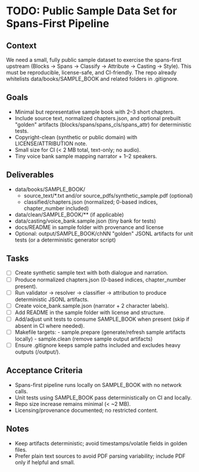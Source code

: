 # TODO: Public Sample Data Set for Spans-First Pipeline

## Context

We need a small, fully public sample dataset to exercise the spans-first upstream (Blocks -> Spans -> Classify -> Attribute -> Casting -> Style). This must be reproducible, license-safe, and CI-friendly. The repo already whitelists data/books/SAMPLE_BOOK and related folders in .gitignore.

## Goals

- Minimal but representative sample book with 2–3 short chapters.
- Include source text, normalized chapters.json, and optional prebuilt "golden" artifacts (blocks/spans/spans_cls/spans_attr) for deterministic tests.
- Copyright-clean (synthetic or public domain) with LICENSE/ATTRIBUTION note.
- Small size for CI (\< 2 MB total, text-only; no audio).
- Tiny voice bank sample mapping narrator + 1–2 speakers.

## Deliverables

- data/books/SAMPLE_BOOK/
  - source_text/\*.txt and/or source_pdfs/synthetic_sample.pdf (optional)
  - classified/chapters.json (normalized; 0-based indices, chapter_number included)
- data/clean/SAMPLE_BOOK/\*\* (if applicable)
- data/casting/voice_bank.sample.json (tiny bank for tests)
- docs/README in sample folder with provenance and license
- Optional: output/SAMPLE_BOOK/chNN "golden" JSONL artifacts for unit tests (or a deterministic generator script)

## Tasks

- [ ] Create synthetic sample text with both dialogue and narration.
- [ ] Produce normalized chapters.json (0-based indices, chapter_number present).
- [ ] Run validator -> resolver -> classifier -> attribution to produce deterministic JSONL artifacts.
- [ ] Create voice_bank.sample.json (narrator + 2 character labels).
- [ ] Add README in the sample folder with license and structure.
- [ ] Add/adjust unit tests to consume SAMPLE_BOOK when present (skip if absent in CI where needed).
- [ ] Makefile targets:
  \- sample.prepare (generate/refresh sample artifacts locally)
  \- sample.clean (remove sample output artifacts)
- [ ] Ensure .gitignore keeps sample paths included and excludes heavy outputs (/output/).

## Acceptance Criteria

- Spans-first pipeline runs locally on SAMPLE_BOOK with no network calls.
- Unit tests using SAMPLE_BOOK pass deterministically on CI and locally.
- Repo size increase remains minimal (\< ~2 MB).
- Licensing/provenance documented; no restricted content.

## Notes

- Keep artifacts deterministic; avoid timestamps/volatile fields in golden files.
- Prefer plain text sources to avoid PDF parsing variability; include PDF only if helpful and small.
